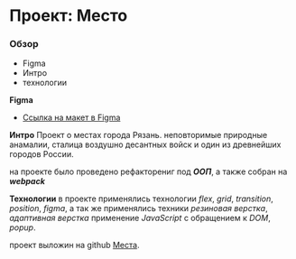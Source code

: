 # Проект: Место

### Обзор

- Figma
- Интро
- технологии

**Figma**

- [Ссылка на макет в Figma](https://www.figma.com/file/2cn9N9jSkmxD84oJik7xL7/JavaScript.-Sprint-4?node-id=0%3A1)

**Интро**
Проект о местах города Рязань.
неповторимые природные анамалии, сталица воздушно десантных войск и один из древнейших городов России.

на проекте было проведено рефакторениг под ***ООП***, а также
собран на ***webpack***

**Технологии**
в проекте применялись технологии _flex_, _grid_, _transition_, _position_, _figma_,
а так же применялись техники _резиновая верстка_, _адаптивная верстка_ применение _JavaScript_ 
с обращением к _DOM_, _popup_.


проект выложин на github [Места](https://valeryavdeev.github.io/mesto/).
